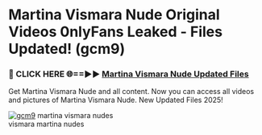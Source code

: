 # Martina Vismara Nude Original Videos 0nlyFans Leaked - Files Updated! (gcm9)

<h3>🔴 CLICK HERE 🌐==►► <a href="https://tinyurl.com/4mcuefdz" rel="nofollow">Martina Vismara Nude Updated Files</a></h3>

Get Martina Vismara Nude and all content. Now you can access all videos and pictures of Martina Vismara Nude. New Updated Files 2025!

[![gcm9](https://i.imgur.com/StAQSOY.gif)](https://tinyurl.com/4mcuefdz)
martina vismara nudes<br>
vismara martina nudes